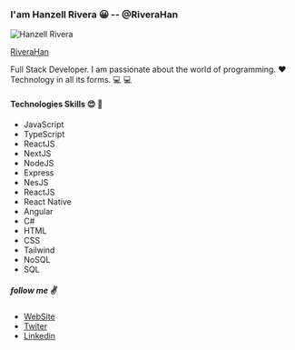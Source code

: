 ### I'am Hanzell Rivera :grinning: -- @RiveraHan

![Hanzell Rivera](https://avatars.githubusercontent.com/u/55303043?s=400&u=806cd0cf009147a19840aed7278d1acf56de182b&v=4)

[RiveraHan](https://riverahan.github.io)

Full Stack Developer. I am passionate about the world of programming. :heart: Technology in all its forms. :computer: :computer:

#### Technologies Skills :heart_eyes: :muscle:

- JavaScript
- TypeScript
- ReactJS
- NextJS
- NodeJS
- Express
- NesJS
- ReactJS
- React Native
- Angular
- C#
- HTML
- CSS
- Tailwind
- NoSQL
- SQL

##### follow me :v:

* [WebSite](https://riverahan.github.io)
* [Twiter](https://twitter.com/rivera_hanzell)
* [Linkedin](https://www.linkedin.com/in/hanzell-rivera-027539175)
